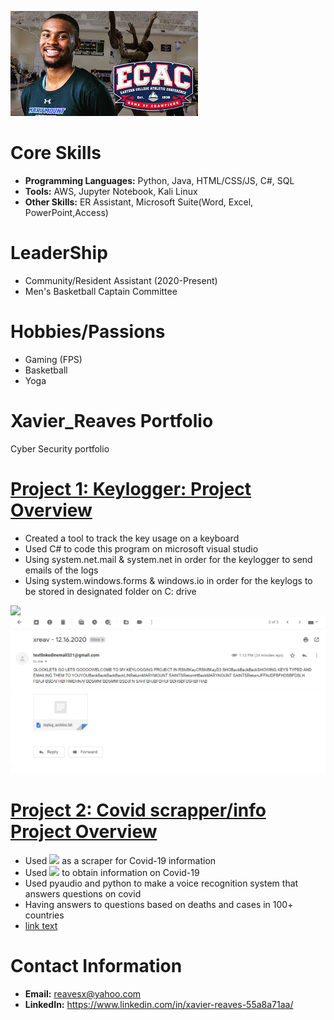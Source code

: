 ![](/images/ecac.jfif)

# Core Skills
- **Programming Languages:** Python, Java, HTML/CSS/JS, C#, SQL
- **Tools:** AWS, Jupyter Notebook, Kali Linux
- **Other Skills:** ER Assistant, Microsoft Suite(Word, Excel, PowerPoint,Access) 


# LeaderShip
- Community/Resident Assistant (2020-Present)
- Men's Basketball Captain Committee

# Hobbies/Passions
- Gaming (FPS)
- Basketball
- Yoga

# Xavier_Reaves Portfolio
Cyber Security portfolio 

# [Project 1: Keylogger: Project Overview](https://github.com/ayezaee/Keylogger)
* Created a tool to track the key usage on a keyboard
* Used C# to code this program on microsoft visual studio 
* Using system.net.mail & system.net in order for the keylogger to send emails of the logs
* Using system.windows.forms & windows.io in order for the keylogs to be stored in designated folder on C: drive

![](/images/ezgif.com-gif-maker.gif)
![](/images/Capture2.PNG)

# [Project 2: Covid scrapper/info Project Overview](https://github.com/ayezaee/Covid-Info)
* Used ![](https://www.parsehub.com/) as a scraper for Covid-19 information 
* Used ![](https://www.worldometers.info/coronavirus/) to obtain information on Covid-19
* Used pyaudio and python to make a voice recognition system that answers questions on covid
* Having answers to questions based on deaths and cases in 100+ countries
* [link text](https://www.youtube.com/watch?v=2Ra1CCG8Guo "Video")



# Contact Information
- **Email:** reavesx@yahoo.com
- **LinkedIn:** https://www.linkedin.com/in/xavier-reaves-55a8a71aa/
